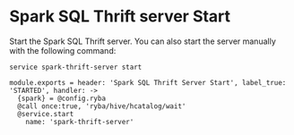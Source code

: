 
# Spark SQL Thrift server Start

Start the Spark SQL Thrift server. You can also start the server manually with the
following command:

```
service spark-thrift-server start
```

    module.exports = header: 'Spark SQL Thrift Server Start', label_true: 'STARTED', handler: ->
      {spark} = @config.ryba
      @call once:true, 'ryba/hive/hcatalog/wait'
      @service.start
        name: 'spark-thrift-server'
